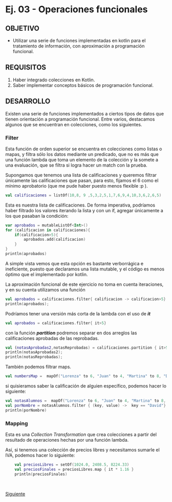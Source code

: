 # Ej. 03 - Operaciones funcionales

## OBJETIVO

- Utilizar una serie de funciones implementadas en kotlin para el tratamiento de información, con aproximación a programación funcional.

## REQUISITOS

1. Haber integrado colecciones en Kotlin.
2. Saber implementar conceptos básicos de programación funcional.

## DESARROLLO

Existen una serie de funciones implementados a ciertos tipos de datos que tienen orientación a programación funcional. Entre varios, destacamos algunos que se encuentran en colecciones, como los siguientes.

### Filter

Esta función de orden superior se encuentra en colecciones como listas o mapas, y filtra sólo los datos mediante un predicado, que no es más que una función lambda que toma un elemento de la colección y la somete a una evaluación, que se filtra si logra hacer un match con la prueba.

Supongamos que tenemos una lista de calificaciones y queremos filtrar únicamente las calificaciones que pasan, para esto, fijamos el 6 como el mínimo aprobatorio (que me pude haber puesto menos flexible :p ).

```kotlin
val calificaciones = listOf(10,8, 9 ,5,3,2,5,1,7,6,9,4,10,3,6,2,6,5)
```

Esta es nuestra lista de calificaciones. De forma imperativa, podríamos haber filtrado los valores iterando la lista y con un if, agregar únicamente a los que pasaban la condición:

```kotlin
var aprobados = mutableListOf<Int>()
for (calificacion in calificaciones){
    if(calificacion>5){
        aprobados.add(calificacion)
    }
}
println(aprobados)
```

A simple vista vemos que esta opción es bastante verborrágica e ineficiente, puesto que declaramos una lista mutable, y el código es menos óptimo que el implementado por kotlin.

La aproximación funcional de este ejercicio no toma en cuenta iteraciones, y en su cuenta utilizamos una función

```kotlin
val aprobados = calificaciones.filter{ calificacion -> calificacion>5}
println(aprobados);
```
Podríamos tener una versión más corta de la lambda con el uso de ***it***

```kotlin
val aprobados = calificaciones.filter{ it>5}
```

con la función ***partition*** podremos separar en dos arreglos las calificaciones aprobadas de las reprobadas.

```kotlin
val (notasAprobadas2,notasReprobadas) = calificaciones.partition { it>5}
println(notasAprobadas2);
println(notasReprobadas);
```

También podemos filtrar maps. 

```kotlin
val numbersMap =  mapOf("Lorenza" to 6, "Juan" to 4, "Martina" to 8, "David" to 7)
```

si quisieramos saber la calificación de alguien específico, podemos hacer lo siguiente:

```kotlin
val notasAlumnos =  mapOf("Lorenza" to 6, "Juan" to 4, "Martina" to 8, "David" to 7)
val porNombre = notasAlumnos.filter { (key, value) ->  key == "David"}
println(porNombre)
```

### Mapping

Esta es una *Collection Transformation* que crea colecciones a partir del resultado de operaciones hechas por una función lambda. 

Así, si tenemos una colección de precios libres y necesitamos sumarle el IVA, podemos hacer lo siguiente: 

```kotlin
    val preciosLibres = setOf(1024.0, 2408.5, 8224.33)
    val preciosFinales = preciosLibres.map { it * 1.16 }
    println(preciosFinales)
```




</br>

[Siguiente](../Reto-02)

